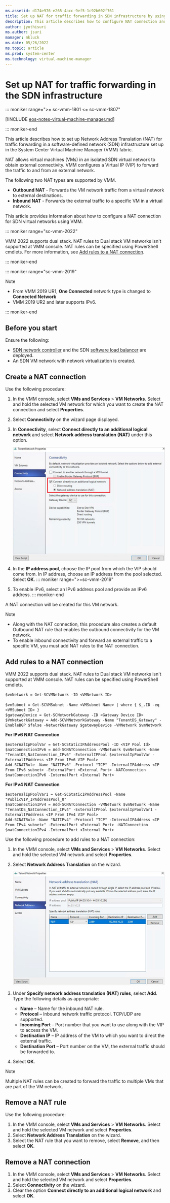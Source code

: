 ```yaml
---
ms.assetid: d174e976-e265-4acc-9ef5-1c92b602f761
title: Set up NAT for traffic forwarding in SDN infrastructure by using VMM.
description: This article describes how to configure NAT connection and NAT rules for traffic forwarding in the SDN infrastructure.
author: jyothisuri
ms.author: jsuri
manager: mkluck
ms.date: 05/26/2022
ms.topic: article
ms.prod: system-center
ms.technology: virtual-machine-manager
---
```


# Set up NAT for traffic forwarding in the SDN infrastructure

::: moniker range=">= sc-vmm-1801 <= sc-vmm-1807"

[!INCLUDE [eos-notes-virtual-machine-manager.md](../includes/eos-notes-virtual-machine-manager.md)]

::: moniker-end

This article describes how to set up Network Address Translation (NAT) for traffic forwarding in a software-defined network (SDN) infrastructure set up in the System Center Virtual Machine Manager (VMM) fabric.

NAT allows virtual machines (VMs) in an isolated SDN virtual network to obtain external connectivity. VMM configures a Virtual IP (VIP) to forward the traffic to and from an external network.

The following two NAT types are supported by VMM.

- **Outbound NAT** - Forwards the VM network traffic from a virtual network to external destinations.
- **Inbound NAT** - Forwards the external traffic to a specific VM in a virtual network.

This article provides information about how to configure a NAT connection for SDN virtual networks using VMM.

::: moniker range="sc-vmm-2022"

VMM 2022 supports dual stack. NAT rules to Dual stack VM networks isn't supported at VMM console. NAT rules can be specified using PowerShell cmdlets. For more information, see [Add rules to a NAT connection](#add-rules-to-a-nat-connection).

::: moniker-end

::: moniker range="sc-vmm-2019"

>[!NOTE]
>- From VMM 2019 UR1, **One Connected** network type is changed to **Connected Network**
>- VMM 2019 UR2 and later supports IPv6.

::: moniker-end

## Before you start

Ensure the following:
- [SDN network controller](sdn-controller.md) and the SDN [software load balancer](sdn-slb.md) are deployed.
- An SDN VM network with network virtualization is created.

## Create a NAT connection

Use the following procedure:

1. In the VMM console, select **VMs and Services** > **VM Networks**. Select and hold the selected VM network for which you want to create the NAT connection and select **Properties**.
2. Select **Connectivity** on the wizard page displayed.

3. In **Connectivity**, select **Connect directly to an additional logical network** and select **Network address translation (NAT)** under this option.

    ![Screenshot of nat connection.](media/sdn-nat/create-connection-directly.png)

4. In the **IP address pool**, choose the IP pool from which the VIP should come from. In IP address, choose an IP address from the pool selected. Select **OK**.
::: moniker range=">=sc-vmm-2019"
5. To enable IPv6, select an IPv6 address pool and provide an IPv6 address.
::: moniker-end

A NAT connection will be created for this VM network.

> [!NOTE]
> - Along with the NAT connection, this procedure also creates  a default Outbound NAT rule that enables the outbound connectivity for the VM network.
> - To enable inbound connectivity and forward an external traffic to a specific VM, you must add NAT rules to the NAT connection.

## Add rules to a NAT connection

VMM 2022 supports dual stack. NAT rules to Dual stack VM networks isn't supported at VMM console. NAT rules can be specified using PowerShell cmdlets.

```
$vmNetwork = Get-SCVMNetwork -ID <VMNetwork ID>

$vmSubnet = Get-SCVMSubnet -Name <VMSubnet Name> | where { $_.ID -eq <VMSubnet ID> }
$gatewayDevice = Get-SCNetworkGateway -ID <Gateway Device ID>
$VmNetworkGateway = Add-SCVMNetworkGateway -Name "TenantDS_Gateway" -EnableBGP $false -NetworkGateway $gatewayDevice -VMNetwork $vmNetwork
```

**For IPv6 NAT Connection**

```
$externalIpPoolVar = Get-SCStaticIPAddressPool -ID <VIP Pool Id>
$natConnectionIPv6 = Add-SCNATConnection -VMNetwork $vmNetwork -Name "TenantDS_NatConnection_IPv6" -ExternalIPPool $externalIpPoolVar -ExternalIPAddress <IP From IPv6 VIP Pool>
Add-SCNATRule -Name "NATIPv6" -Protocol "TCP" -InternalIPAddress <IP From IPv6 subnet> -ExternalPort <External Port> -NATConnection $natConnectionIPv6 -InternalPort <Internal Port>
```

**For IPv4 NAT Connection**

```
$externalIpPoolVar1 = Get-SCStaticIPAddressPool -Name "PublicVIP_IPAddressPool_0"
$natConnectionIPv4 = Add-SCNATConnection -VMNetwork $vmNetwork -Name "TenantDS_NatConnection_IPv4" -ExternalIPPool $externalIpPoolVar1 -ExternalIPAddress <IP From IPv4 VIP Pool>
Add-SCNATRule -Name "NATIPv4" -Protocol "TCP" -InternalIPAddress <IP From IPv4 subnet>" -ExternalPort <External Port> -NATConnection $natConnectionIPv4 -InternalPort <Internal Port>
```

Use the following procedure to add rules to a NAT connection:

1.	In the VMM console, select **VMs and Services** > **VM Networks**. Select and hold the selected VM network and select **Properties**.
2.	Select **Network Address Translation** on the wizard.

    ![Screenshot of nat rules.](media/sdn-nat/nat-rules.png)
3.	Under **Specify network address translation (NAT) rules**, select **Add**.
Type the following details as appropriate:

    - **Name** – Name for the inbound NAT rule.
    -	**Protocol** – Inbound network traffic protocol. TCP/UDP are supported.
    -	**Incoming Port** – Port number that you want to use along with the VIP to access the VM.
    -	**Destination IP** – IP address of the VM to which you want to direct the external traffic.
    -	**Destination Port** – Port number on the VM, the external traffic should be forwarded to.
4.	Select **OK**.

>[!NOTE]
> Multiple NAT rules can be created to forward the traffic to multiple VMs that are part of the VM network.

## Remove a NAT rule
Use the following procedure:

1.	In the VMM console, select **VMs and Services** > **VM Networks**. Select and hold the selected VM network and select **Properties**.
2.	Select **Network Address Translation** on the wizard.
3. Select the NAT rule that you want to remove, select **Remove**, and then select **OK**.

## Remove a NAT connection
1.	In the VMM console, select **VMs and Services** > **VM Networks**. Select and hold the selected VM network and select **Properties**.
2. Select **Connectivity** on the wizard.
3. Clear the option **Connect directly to an additional logical network** and select **OK**.

